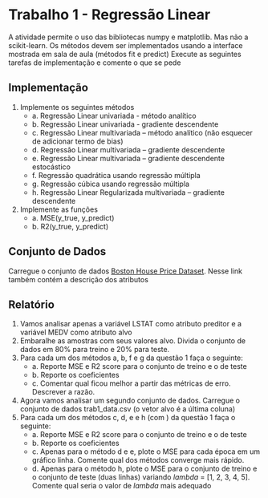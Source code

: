 # Trabalho 1 - Regressão Linear

A atividade permite o uso das bibliotecas numpy e matplotlib. Mas não a scikit-learn. Os métodos devem ser implementados usando a interface mostrada em sala de aula (métodos fit e predict)
Execute as seguintes tarefas de implementação e comente o que se pede

## Implementação

1. Implemente os seguintes métodos
    * a. Regressão Linear univariada - método analítico
    * b. Regressão Linear univariada - gradiente descendente
    * c. Regressão Linear multivariada – método analítico (não esquecer de adicionar termo de bias)
    * d. Regressão Linear multivariada – gradiente descendente
    * e. Regressão Linear multivariada – gradiente descendente estocástico
    * f. Regressão quadrática usando regressão múltipla
    * g. Regressão cúbica usando regressão múltipla
    * h. Regressão Linear Regularizada multivariada – gradiente descendente
2. Implemente as funções
    * a. MSE(y_true, y_predict)
    * b. R2(y_true, y_predict)

## Conjunto de Dados

Carregue o conjunto de dados [Boston House Price Dataset](https://archive.ics.uci.edu/ml/machine-learning-databases/housing/). Nesse link também contém a descrição dos atributos

## Relatório

1. Vamos analisar apenas a variável LSTAT como atributo preditor e a variável MEDV como atributo alvo
2. Embaralhe as amostras com seus valores alvo. Divida o conjunto de dados em 80% para treino e 20% para teste.
3. Para cada um dos métodos a, b, f e g da questão 1 faça o seguinte:
    * a. Reporte MSE e R2 score para o conjunto de treino e o de teste
    * b. Reporte os coeficientes
    * c. Comentar qual ficou melhor a partir das métricas de erro. Descrever a razão.
4. Agora vamos analisar um segundo conjunto de dados. Carregue o conjunto de dados trab1_data.csv (o vetor alvo é a última coluna)
5. Para cada um dos métodos c, d, e e h (com ) da questão 1 faça o seguinte:
    * a. Reporte MSE e R2 score para o conjunto de treino e o de teste
    * b. Reporte os coeficientes
    * c. Apenas para o método d e e, plote o MSE para cada época em um gráfico linha. Comente qual dos métodos converge mais rápido.
    * d. Apenas para o método h, plote o MSE para o conjunto de treino e o conjunto de teste (duas linhas) variando *lambda* = [1, 2, 3, 4, 5]. Comente qual seria o valor de *lambda* mais adequado
